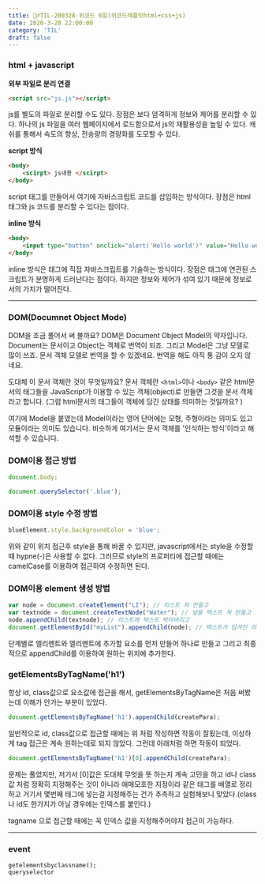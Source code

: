 ```yaml
---
title: 🏃‍♂️TIL-200328-위코드 6일(위코드레플잇html+css+js)
date: 2020-3-28 22:00:00
category: 'TIL'
draft: false
---
```




### html + javascript

**외부 파일로 분리 연결**

```html
<script src="js.js"></script>
```

js를 별도의 파일로 분리할 수도 있다. 장점은 보다 엄격하게 정보와 제어를 분리할 수 있다. 하나의 js 파일을 여러 웹페이지에서 로드함으로서 js의 재활용성을 높일 수 있다. 캐쉬를 통해서 속도의 향상, 전송량의 경량화를 도모할 수 있다.



**script 방식**

```html
<body>
	<scirpt> js내용 </scirpt>    
</body>
```

script 태그를 만들어서 여기에 자바스크립트 코드를 삽입하는 방식이다. 장점은 html 태그와 js 코드를 분리할 수 있다는 점이다. 



**inline 방식**

```html
<body>
    <input type="button" onclick="alert('Hello world')" value="Hello world" />
</body>
```

inline 방식은 태그에 직접 자바스크립트를 기술하는 방식이다. 장점은 태그에 연관된 스크립트가 분명하게 드러난다는 점이다. 하지만 정보와 제어가 섞여 있기 때문에 정보로서의 가치가 떨어진다.

---

### DOM(Documnet Object Mode)

DOM을 조금 풀어서 써 볼까요? DOM은 Document Object Model의 약자입니다. Document는 문서이고 Object는 객체로 번역이 되죠. 그리고 Model은 그냥 모델로 많이 쓰죠. 문서 객체 모델로 번역을 할 수 있겠네요. 번역을 해도 아직 통 감이 오지 않네요. 

도대체 이 문서 객체란 것이 무엇일까요? 문서 객체란 `<html>`이나 `<body>` 같은 html문서의 태그들을 JavaScript가 이용할 수 있는 객체(object)로 만들면 그것을 문서 객체라고 합니다. (그럼 html문서의 태그들이 객체에 담긴 상태를 의미하는 것일까요? )

여기에 Model을 붙였는데 Model이라는 영어 단어에는 모형, 주형이라는 의미도 있고 모듈이라는 의미도 있습니다. 비슷하게 여기서는 문서 객체를 '인식하는 방식'이라고 해석할 수 있습니다.



### DOM이용 접근 방법

```javascript
document.body;

document.querySelector('.blue');
```

### DOM이용 style 수정 방법

```javascript
blueElement.style.backgroundColor = 'blue';
```

위와 같이 위치 접근후 style을 통해 바꿀 수 있지만, javascript에서는 style을 수정할 때 hypne(-)은 사용할 수 없다. 그러므로 style의 프로퍼티에 접근할 때에는 camelCase를 이용하여 접근하여 수정하면 된다.

###  DOM이용 element 생성 방법

```javascript
var node = document.createElement("LI"); // 리스트 쳐 만들고
var textnode = document.createTextNode("Water"); // 넣을 텍스트 쳐 만들고
node.appendChild(textnode); // 리스트에 텍스트 박아버리고
document.getElementById("myList").appendChild(node); // 텍스트가 담겨진 리스트를 원하는 위치에 appendChild한다!
```

단계별로 엘리멘트와 엘리멘트에 추가할 요소를 먼저 만들어 하나로 만들고 그리고 최종적으로 appendChild를 이용하여 원하는 위치에 추가한다.

### getElementsByTagName('h1')

항상 id, class값으로 요소값에 접근을 해서, getElementsByTagName은 처음 써봤는데 이해가 안가는 부분이 있었다.

```javascript
document.getElementsByTagName('h1').appendChild(createPara);
```

일반적으로 id, class값으로 접근할 때에는 위 처럼 작성하면 작동이 잘됬는데, 이상하게 tag 접근은 계속 원하는데로 되지 않았다. 그런데 아래처럼 하면 작동이 되었다.

```javascript
document.getElementsByTagName('h1')[0].appendChild(createPara);
```

문제는 풀었지만, 저기서 [0]값은 도대체 무엇을 뜻 하는지 계속 고민을 하고 id나 class값 처럼 정확히 지정해주는 것이 아니라 애매모호한 지정이라 같은 태그를 배열로 정리하고 거기서 몇번째 태그에 넣는걸 지정해주는 건가 추측하고 실험해보니 맞았다.(class나 id도 한가지가 아닐 경우에는 인덱스를 붙인다.)

tagname 으로 접근할 때에는 꼭 인덱스 값을 지정해주어야지 접근이 가능하다.

---

### event

 

```
getelementsbyclassname();
queryselector
```

